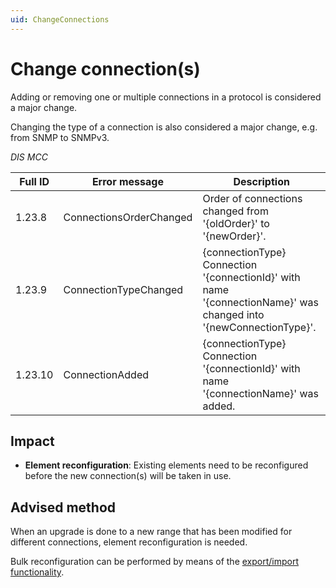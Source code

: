 ```yaml
---
uid: ChangeConnections
---
```


# Change connection(s)

Adding or removing one or multiple connections in a protocol is considered a major change.

Changing the type of a connection is also considered a major change, e.g. from SNMP to SNMPv3.

*DIS MCC*

| Full ID | Error message           | Description                                                                                                       |
|---------|-------------------------|-------------------------------------------------------------------------------------------------------------------|
| 1.23.8  | ConnectionsOrderChanged | Order of connections changed from '{oldOrder}' to '{newOrder}'.                                                   |
| 1.23.9  | ConnectionTypeChanged   | {connectionType} Connection '{connectionId}' with name '{connectionName}' was changed into '{newConnectionType}'. |
| 1.23.10 | ConnectionAdded         | {connectionType} Connection '{connectionId}' with name '{connectionName}' was added.                              |

## Impact

- **Element reconfiguration**: Existing elements need to be reconfigured before the new connection(s) will be taken in use.

## Advised method

When an upgrade is done to a new range that has been modified for different connections, element reconfiguration is needed.

Bulk reconfiguration can be performed by means of the [export/import functionality](xref:Importing_and_exporting_elements).
